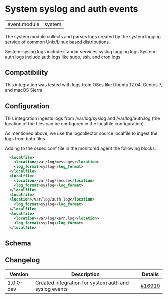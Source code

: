 # System syslog and auth events


|   |   |
|---|---|
| event.module | system |


The system module collects and parses logs created by the system logging service of common Unix/Linux based distributions.

System-syslog logs include standar services syslog logging logs
System-auth logs include auth logs like sudo, ssh, and cron logs


## Compatibility

This integration was tested with logs from OSes like Ubuntu 12.04, Centos 7, and macOS Sierra.

## Configuration

This integration ingests logs from /var/log/syslog and /var/log/auth.log (the location of the files
can be configured in the localfile configuration).

As mentioned above, we use the logcollector source localfile to ingest the logs from both files.

Adding to the ossec.conf file in the monitored agent the following blocks:
```xml
  <localfile>
    <location>/var/log/messages</location>
    <log_format>syslog</log_format>
  </localfile>
  <localfile>
    <location>/var/log/secure</location>
    <log_format>syslog</log_format>
  </localfile>
  <localfile>
  <location>/var/log/auth.log</location>
    <log_format>syslog</log_format>
  </localfile>
  <localfile>
    <location>/var/log/kern.log</location>
    <log_format>syslog</log_format>
  </localfile>

```


## Schema

## Changelog

| Version | Description | Details |
|---|---|---|
| 1.0.0-dev | Created integration for system auth and syslog events | [#16910](https://github.com/wazuh/wazuh/pull/16910) |
